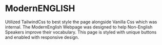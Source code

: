 # ModernENGLISH
Utilized TailwindCss to best style the page alongside Vanilla Css which was internal. 
The ModernEnglish Webpage was designed to help Non-English Speakers improve their vocabulary.
This page is styled with unique buttons and enabled with responsive design.
